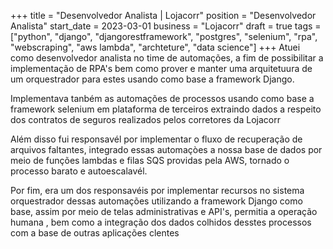 +++
title = "Desenvolvedor Analista | Lojacorr"
position = "Desenvolvedor Analista"
start_date = 2023-03-01
business = "Lojacorr"
draft = true
tags = ["python", "django", "djangorestframework", "postgres", "selenium", "rpa", "webscraping", "aws lambda", "archteture", "data science"]
+++
Atuei como desenvolvedor analista no time de automações, a fim de possibilitar a implementação de RPA's bem como prover e manter uma arquitetuura de um orquestrador para estes usando como base a framework Django.

Implementava tanbém as automações de processos usando como base a framework selenium em plataforma de terceiros extraindo dados a respeito dos contratos de seguros realizados pelos corretores da Lojacorr

Além disso fui responsavél por implementar o fluxo de recuperação de arquivos faltantes, integrado essas automaçòes a nossa base de dados por meio de funções lambdas e filas SQS providas pela AWS, tornado o processo barato e autoescalavél.

Por fim, era um dos responsavéis por implementar recursos no sistema orquestrador dessas automações utilizando a framework Django como base, assim por meio de telas administrativas e API's, permitia a operação humana , bem como a integração dos dados colhidos desstes processos com a base de outras aplicações clentes